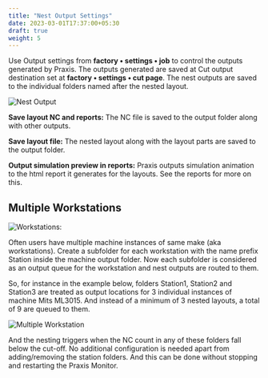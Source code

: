 ```yaml
---
title: "Nest Output Settings"
date: 2023-03-01T17:37:00+05:30
draft: true
weight: 5
---
```


Use Output settings from **factory • settings • job** to control the outputs generated by Praxis. The outputs generated are saved at Cut output destination set at **factory • settings • cut page**. The nest outputs are saved to the individual folders named after the nested layout.

![Nest Output](/images/NestOutput.png)

**Save layout NC and reports:** The NC file is saved to the output folder along with other outputs. 

**Save layout file:** The nested layout along with the layout parts are saved to the output folder. 

**Output simulation preview in reports:** Praxis outputs simulation animation to the html report it generates for the layouts. See the reports for more on this.

Multiple Workstations 
---------------------

![Workstations:](/images/Workstations.png)

Often users have multiple machine instances of same make (aka workstations). Create a subfolder for each workstation with the name prefix Station inside the machine output folder. Now each subfolder is considered as an output queue for the workstation and nest outputs are routed to them. 

So, for instance in the example below, folders Station1, Station2 and Station3 are treated as output locations for 3 individual instances of machine Mits ML3015. And instead of a minimum of 3 nested layouts, a total of 9 are queued to them. 

![Multiple Workstation](/images/MultipleWorkstations.png)

And the nesting triggers when the NC count in any of these folders fall below the cut-off. No additional configuration is needed apart from adding/removing the station folders. And this can be done without stopping and restarting the Praxis Monitor.